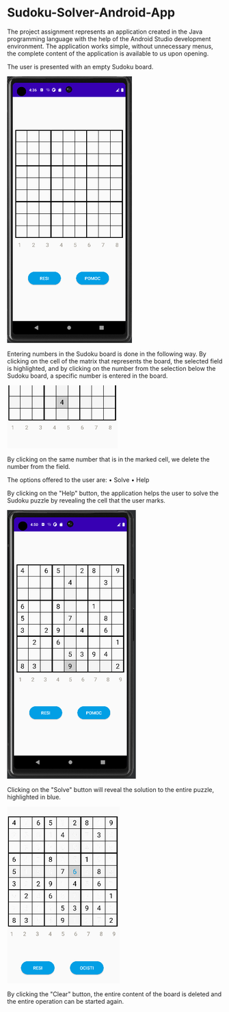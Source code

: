 # Sudoku-Solver-Android-App

The project assignment represents an application created in the Java programming language with the help of the Android Studio development environment. The application works simple, without unnecessary menus, the complete content of the application is available to us upon opening.

The user is presented with an empty Sudoku board.

![main](https://github.com/035uros/Sudoku-Solver-Android-App/blob/main/images/Capture.PNG)

Entering numbers in the Sudoku board is done in the following way. By clicking on the cell of the matrix that represents the board, the selected field is highlighted, and by clicking on the number from the selection below the Sudoku board, a specific number is entered in the board.

![main2](https://github.com/035uros/Sudoku-Solver-Android-App/blob/main/images/Capture2.PNG)

By clicking on the same number that is in the marked cell, we delete the number from the field.

The options offered to the user are:
• Solve
•	Help

By clicking on the "Help" button, the application helps the user to solve the Sudoku puzzle by revealing the cell that the user marks.

![help](https://github.com/035uros/Sudoku-Solver-Android-App/blob/main/images/Capture3.PNG)

Clicking on the "Solve" button will reveal the solution to the entire puzzle, highlighted in blue.

![help](https://github.com/035uros/Sudoku-Solver-Android-App/blob/main/images/Capture4.PNG)

By clicking the "Clear" button, the entire content of the board is deleted and the entire operation can be started again.


